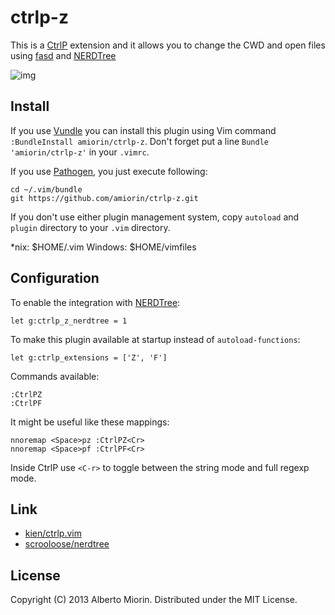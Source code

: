 # ctrlp-z
This is a [CtrlP][4] extension and it allows you to change the CWD and open files using [fasd][3] and [NERDTree][5]

![img][6]

## Install
If you use [Vundle][1] you can install this plugin using Vim command `:BundleInstall amiorin/ctrlp-z`.
Don't forget put a line `Bundle 'amiorin/ctrlp-z'` in your `.vimrc`.

If you use [Pathogen][2], you just execute following:

    cd ~/.vim/bundle
    git https://github.com/amiorin/ctrlp-z.git

If you don't use either plugin management system, copy `autoload` and `plugin` directory to your `.vim` directory.

\*nix: $HOME/.vim
Windows: $HOME/vimfiles

## Configuration
To enable the integration with [NERDTree][5]:

    let g:ctrlp_z_nerdtree = 1

To make this plugin available at startup instead of `autoload-functions`:

    let g:ctrlp_extensions = ['Z', 'F']

Commands available:

    :CtrlPZ
    :CtrlPF

It might be useful like these mappings:

    nnoremap <Space>pz :CtrlPZ<Cr>
    nnoremap <Space>pf :CtrlPF<Cr>

Inside CtrlP use `<C-r>` to toggle between the string mode and full regexp mode.

## Link
* [kien/ctrlp.vim][4]
* [scrooloose/nerdtree][5]

## License
Copyright (C) 2013 Alberto Miorin. Distributed under the MIT License.

[1]: https://github.com/gmarik/vundle.git
[2]: https://github.com/tpope/vim-pathogen
[3]: https://github.com/clvv/fasd
[4]: https://github.com/kien/ctrlp.vim
[5]: https://github.com/scrooloose/nerdtree
[6]: https://pbs.twimg.com/media/BE1bIabCUAA3ItF.png:large
